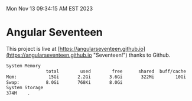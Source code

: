 Mon Nov 13 09:34:15 AM EST 2023

# Angular Seventeen


This project is live at [https://angularseventeen.github.io](https://angularseventeen.github.io "Seventeen!") thanks to Github.

```bash
System Memory
               total        used        free      shared  buff/cache   available
Mem:            15Gi       2.2Gi       3.6Gi       322Mi        10Gi        13Gi
Swap:          8.0Gi       768Ki       8.0Gi
System Storage
374M	.

